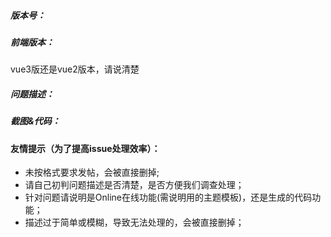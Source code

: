 ##### 版本号：

##### 前端版本：

vue3版还是vue2版本，请说清楚

##### 问题描述：


##### 截图&代码：




#### 友情提示（为了提高issue处理效率）：
  - 未按格式要求发帖，会被直接删掉;
  - 请自己初判问题描述是否清楚，是否方便我们调查处理；
  - 针对问题请说明是Online在线功能(需说明用的主题模板)，还是生成的代码功能；
  - 描述过于简单或模糊，导致无法处理的，会被直接删掉；
  
